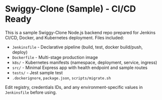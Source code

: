 # Swiggy-Clone (Sample) - CI/CD Ready
This is a sample Swiggy-Clone Node.js backend repo prepared for Jenkins CI/CD, Docker, and Kubernetes deployment.
Files included:
- `Jenkinsfile` - Declarative pipeline (build, test, docker build/push, deploy)
- `Dockerfile` - Multi-stage production image
- `k8s/` - Kubernetes manifests (namespace, deployment, service, ingress)
- `src/` - Minimal Express app with health endpoint and sample routes
- `tests/` - Jest sample test
- `.dockerignore`, `package.json`, `scripts/migrate.sh`

Edit registry, credentials IDs, and any environment-specific values in `Jenkinsfile` before using.
